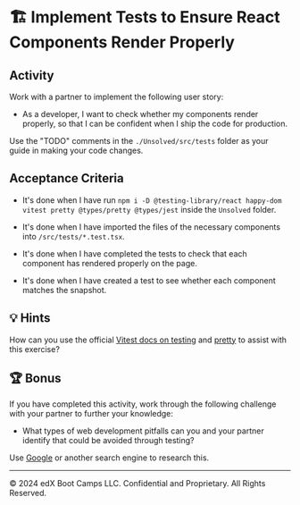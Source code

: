 # 🏗️ Implement Tests to Ensure React Components Render Properly

## Activity

Work with a partner to implement the following user story:

* As a developer, I want to check whether my components render properly, so that I can be confident when I ship the code for production.

Use the "TODO" comments in the `./Unsolved/src/tests` folder as your guide in making your code changes.

## Acceptance Criteria

* It's done when I have run `npm i -D @testing-library/react happy-dom vitest pretty @types/pretty @types/jest` inside the `Unsolved` folder.

* It's done when I have imported the files of the necessary components into `/src/tests/*.test.tsx`.

* It's done when I have completed the tests to check that each component has rendered properly on the page.

* It's done when I have created a test to see whether each component matches the snapshot.

## 💡 Hints

How can you use the official [Vitest docs on testing](https://vitest.dev/guide/snapshot.html) and [pretty](https://www.npmjs.com/package/pretty) to assist with this exercise?

## 🏆 Bonus

If you have completed this activity, work through the following challenge with your partner to further your knowledge:

* What types of web development pitfalls can you and your partner identify that could be avoided through testing?

Use [Google](https://www.google.com) or another search engine to research this.

---
© 2024 edX Boot Camps LLC. Confidential and Proprietary. All Rights Reserved.
